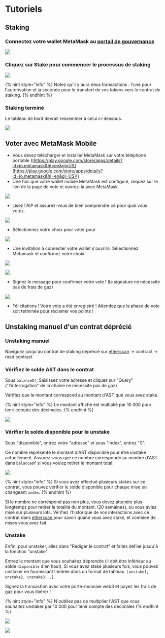 # Tutoriels

## Staking

### Connectez votre wallet MetaMask au [portail de gouvernance](https://activate.codefi.network/staking/airswap/governance)

![](../.gitbook/assets/95263fbc76788410a762860763cc3aa47abab6d1.png)

### Cliquez sur Stake pour commencer le processus de staking

![](../.gitbook/assets/86accfee5ce0af6ac6310ba1a80b39e9cc104947.png)

{% hint style="info" %}
Notez qu'il y aura deux transactions : l'une pour l'autorisation et la seconde pour le transfert de vos tokens vers le contrat de staking.
{% endhint %}

### Staking terminé

Le tableau de bord devrait ressembler à celui ci-dessous.

![](../.gitbook/assets/e480f2e7f8795306a0a39bd49a772ff7e6b894df.png)

## Voter avec MetaMask Mobile

* Vous devez télécharger et installer MetaMask sur votre téléphone portable \([https://play.google.com/store/apps/details?id=io.metamask&hl=en&gl=US](https://play.google.com/store/apps/details?id=io.metamask&hl=en&gl=US)\)
* Une fois que votre wallet mobile MetaMask est configuré, cliquez sur le lien de la page de vote et ouvrez-la avec MetaMask. 

![](../.gitbook/assets/813697c84bf291b11e7acaf30db3b71041109dd5.png)

* Lisez l'AIP et assurez-vous de bien comprendre ce pour quoi vous votez. 

![](../.gitbook/assets/999955bd725bd8203dbb5eb35d797a393965ad11.png)

* Sélectionnez votre choix pour voter pour

![](../.gitbook/assets/55dff0dc8db6ec075fb0da374730564635ceb55f.png)

* Une invitation à connecter votre wallet s'ouvrira. Sélectionnez Metamask et confirmez votre choix.

![](../.gitbook/assets/8fffc2217b50d29e250e2529b2e93d556a99c740.png)

![](../.gitbook/assets/5aedf9bba1a86b5435a52a9b5b855e17927322f2.png)

* Signez le message pour confirmer votre vote ! \(la signature ne nécessite pas de frais de gaz\)

![](../.gitbook/assets/5d34fc3567ad0f4b52aae738075c526a18ae4103.png)

* Félicitations ! Votre vote a été enregistré ! Attendez que la phase de vote soit terminée pour réclamer vos points !

## Unstaking manuel d'un contrat déprécié

### Unstaking manuel

Naviguez jusqu'au contrat de staking déprécié sur [etherscan](https://etherscan.io/address/0x704c5818b574358dfb5225563852639151a943ec#readContract) -&gt; contract -&gt; read contract

### Vérifiez le solde AST dans le contrat

Sous `balanceOf`, Saisissez votre adresse et cliquez sur "Query" \("l'interrogation" de la chaîne ne nécessite pas de gaz\)

Vérifiez que le montant correspond au montant d'AST que vous avez staké.

{% hint style="info" %}
Le montant affiché est multiplié par 10 000 pour tenir compte des décimales.
{% endhint %}

![](../.gitbook/assets/manual_unstake_1.png)

### Vérifier le solde disponible pour le unstake

Sous "disponible", entrez votre "adresse" et sous "index", entrez "0".

Ce nombre représente le montant d'AST disponible pour être unstaké actuellement. Assurez-vous que ce nombre corresponde au nombre d'AST dans `balanceOf` si vous voulez retirer le montant total.

![](../.gitbook/assets/manual_unstake_2.png)

{% hint style="info" %}
Si vous avez effectué plusieurs stakes sur ce contrat, vous pouvez vérifier le solde disponible pour chaque mise en changeant `index`.
{% endhint %}

Si le nombre ne correspond pas non plus, vous devez attendre plus longtemps pour retirer la totalité du montant. \(20 semaines\), ou vous aviez misé sur plusieurs lots. Vérifiez l'historique de vos interactions avec ce contrat dans [etherscan ](https://etherscan.io/token/0x704c5818b574358dfb5225563852639151a943ec#balances)pour savoir quand vous avez staké, et combien de mises vous avez fait.

### Unstake

Enfin, pour unstaker, allez dans "Rédiger le contrat" et faites défiler jusqu'à la fonction "unstake".

Entrez le montant que vous souhaitez déprendre \(il doit être inférieur au solde `disponible` d'en haut\). Si vous avez staké plusieurs fois, vous pouvez unstaker en fournissant l'entrée dans un format de tableau. `[unstake1, unstake2, unstake3...]`.

Signez la transaction avec votre porte-monnaie web3 et payez les frais de gaz pour vous libérer !

{% hint style="info" %}
N'oubliez pas de multiplier l'AST que vous souhaitez unstaker par 10 000 pour tenir compte des décimales
{% endhint %}

![](../.gitbook/assets/manual_unstake_3.png)

![](../.gitbook/assets/manual_unstake_4.png)

